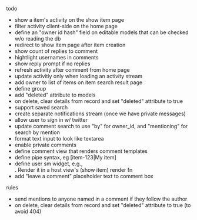 todo
- show a item's activity on the show item page
- filter activity client-side on the home page
- define an "owner id hash" field on editable models that can be checked w/o reading the db
- redirect to show item page after item creation
- show count of replies to comment
- hightlight usernames in comments
- show reply prompt if no replies
- refresh activity after comment from home page
- update activitiy only when loading an activity stream
- add owner to list of items on item search result page
- define group
- add "deleted" attribute to models
- on delete, clear details from record and set "deleted" attribute to true
- support saved search
- create separate notifications stream (once we have private messages)
- allow user to sign in w/ twitter
- update comment search to use "by" for owner_id, and "mentioning" for search by mention
- format text input to look like textarea
- enable private comments
- define comment view that renders comment templates
- define pipe syntax, eg [item-123|My item]
- define user sm widget, e.g., <div class="user-sm" data-user-id="1">. Render it in a host view's (show item) render fn
- add "leave a comment" placeholder text to comment box

rules
- send mentions to anyone named in a comment if they follow the author
- on delete, clear details from record and set "deleted" attribute to true (to avoid 404)
